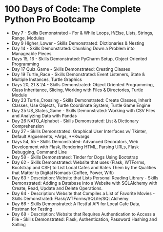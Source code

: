 # 100 Days of Code: The Complete Python Pro Bootcamp


- Day 7 - Skills Demonstrated - For & While Loops, If/Else, Lists, Strings, Range, Modules
- Day 9 Higher_Lower - Skills Demonstrated: Dictionaries & Nesting
- Day 14 - Skills Demonstrated: Chunking Down a Problem into Manageable Pieces
- Days 15, 16 - Skills Demonstrated: PyCharm Setup, Object Oriented Programming
- Day 17 Quiz_Game - Skills Demonstrated: Creating Classes
- Day 19 Turtle_Race - Skills Demonstrated: Event Listeners, State & Multiple Instances, Turtle Graphics
- Days 20, 21 & 24 - Skills Demonstrated: Object Oriented Programming, Class Inheritance, Slicing, Working with Files & Directories, Turtle Module
- Day 23 Turtle_Crossing - Skills Demonstrated: Create Classes, Inherit Classes, Use Objects, Turtle Coordinate System, Turtle Game Engine
- Day 25 US_States_Game - Skills Demonstrated: Working with CSV Files and Analyzing Data with Pandas
- Day 26 NATO_Alphabet - Skills Demonstrated: List & Dictionary Comprehension
- Day 27 - Skills Demonstrated: Graphical User Interfaces w/ Tkinter, Default Arguements, *Args, **Kwargs
- Days 54, 55 - Skills Demonstrated: Advanced Decorators, Web Development with Flask, Rendering HTML, Parsing URLs, Flask Debugging, Command Line
- Day 58 - Skills Demonstrated: Tinder for Dogs Using Bootstrap
- Day 62 - Skills Demonstrated: Website that uses (Flask, WTForms, Bootstrap and CSF) to List Local Cafes and Rates Them by the Qualities that Matter to Digital Nomads (Coffee, Power, Wifi)
- Day 63 - Description: Website that Lists Personal Reading Library - Skills Demonstrated: Adding a Database into a Website with SQLAlchemy with Create, Read, Update and Delete Operations.
- Day 64 - Description: Website that Compiles a List of Favorite Movies - Skills Demonstrated: Flask/WTForms/SQLite/SQLAlchemy
- Day 66 - Skills Demonstrated: A Restful API for Local Cafe Data, Postman for Testing
- Day 68 - Description: Website that Requires Authentication to Access a File - Skills Demonstrated: Flask, Authentication, Password Hashing and Salting
